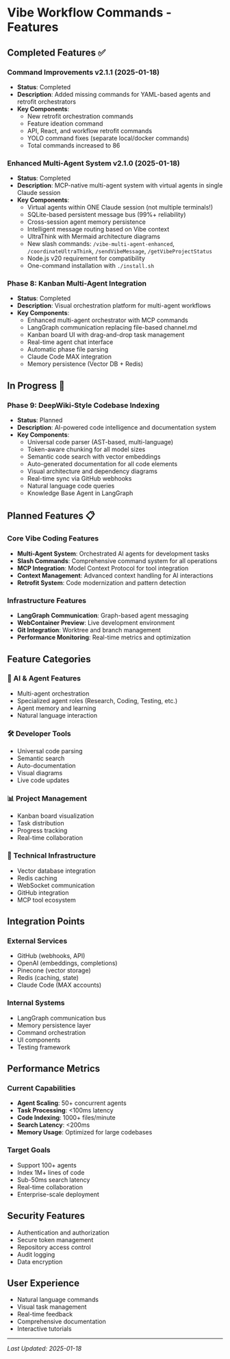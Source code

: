 # Vibe Workflow Commands - Features

## Completed Features ✅

### Command Improvements v2.1.1 (2025-01-18)
- **Status**: Completed
- **Description**: Added missing commands for YAML-based agents and retrofit orchestrators
- **Key Components**:
  - New retrofit orchestration commands
  - Feature ideation command
  - API, React, and workflow retrofit commands
  - YOLO command fixes (separate local/docker commands)
  - Total commands increased to 86

### Enhanced Multi-Agent System v2.1.0 (2025-01-18)
- **Status**: Completed
- **Description**: MCP-native multi-agent system with virtual agents in single Claude session
- **Key Components**:
  - Virtual agents within ONE Claude session (not multiple terminals!)
  - SQLite-based persistent message bus (99%+ reliability)
  - Cross-session agent memory persistence
  - Intelligent message routing based on Vibe context
  - UltraThink with Mermaid architecture diagrams
  - New slash commands: `/vibe-multi-agent-enhanced`, `/coordinateUltraThink`, `/sendVibeMessage`, `/getVibeProjectStatus`
  - Node.js v20 requirement for compatibility
  - One-command installation with `./install.sh`

### Phase 8: Kanban Multi-Agent Integration
- **Status**: Completed
- **Description**: Visual orchestration platform for multi-agent workflows
- **Key Components**:
  - Enhanced multi-agent orchestrator with MCP commands
  - LangGraph communication replacing file-based channel.md
  - Kanban board UI with drag-and-drop task management
  - Real-time agent chat interface
  - Automatic phase file parsing
  - Claude Code MAX integration
  - Memory persistence (Vector DB + Redis)

## In Progress 🚧

### Phase 9: DeepWiki-Style Codebase Indexing
- **Status**: Planned
- **Description**: AI-powered code intelligence and documentation system
- **Key Components**:
  - Universal code parser (AST-based, multi-language)
  - Token-aware chunking for all model sizes
  - Semantic code search with vector embeddings
  - Auto-generated documentation for all code elements
  - Visual architecture and dependency diagrams
  - Real-time sync via GitHub webhooks
  - Natural language code queries
  - Knowledge Base Agent in LangGraph

## Planned Features 📋

### Core Vibe Coding Features
- **Multi-Agent System**: Orchestrated AI agents for development tasks
- **Slash Commands**: Comprehensive command system for all operations
- **MCP Integration**: Model Context Protocol for tool integration
- **Context Management**: Advanced context handling for AI interactions
- **Retrofit System**: Code modernization and pattern detection

### Infrastructure Features
- **LangGraph Communication**: Graph-based agent messaging
- **WebContainer Preview**: Live development environment
- **Git Integration**: Worktree and branch management
- **Performance Monitoring**: Real-time metrics and optimization

## Feature Categories

### 🤖 AI & Agent Features
- Multi-agent orchestration
- Specialized agent roles (Research, Coding, Testing, etc.)
- Agent memory and learning
- Natural language interaction

### 🛠️ Developer Tools
- Universal code parsing
- Semantic search
- Auto-documentation
- Visual diagrams
- Live code updates

### 📊 Project Management
- Kanban board visualization
- Task distribution
- Progress tracking
- Real-time collaboration

### 🔧 Technical Infrastructure
- Vector database integration
- Redis caching
- WebSocket communication
- GitHub integration
- MCP tool ecosystem

## Integration Points

### External Services
- GitHub (webhooks, API)
- OpenAI (embeddings, completions)
- Pinecone (vector storage)
- Redis (caching, state)
- Claude Code (MAX accounts)

### Internal Systems
- LangGraph communication bus
- Memory persistence layer
- Command orchestration
- UI components
- Testing framework

## Performance Metrics

### Current Capabilities
- **Agent Scaling**: 50+ concurrent agents
- **Task Processing**: <100ms latency
- **Code Indexing**: 1000+ files/minute
- **Search Latency**: <200ms
- **Memory Usage**: Optimized for large codebases

### Target Goals
- Support 100+ agents
- Index 1M+ lines of code
- Sub-50ms search latency
- Real-time collaboration
- Enterprise-scale deployment

## Security Features
- Authentication and authorization
- Secure token management
- Repository access control
- Audit logging
- Data encryption

## User Experience
- Natural language commands
- Visual task management
- Real-time feedback
- Comprehensive documentation
- Interactive tutorials

---

*Last Updated: 2025-01-18*